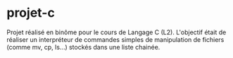 # projet-c
Projet réalisé en binôme pour le cours de Langage C (L2). L'objectif était de réaliser un interpréteur de commandes simples de manipulation de fichiers (comme mv, cp, ls...) stockés dans une liste chainée.
